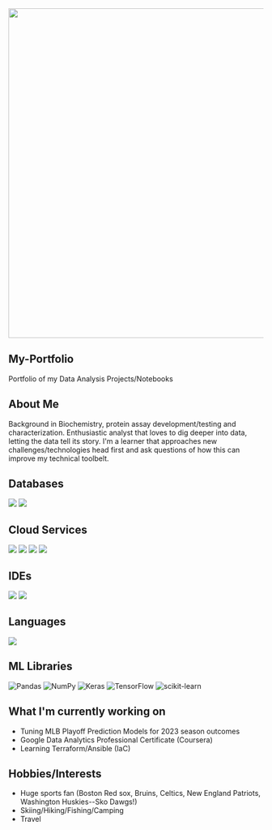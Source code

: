 <img src="https://github.com/leinasj/My-Portfolio/assets/30936021/da9dde76-8d38-4c06-80cd-c543c6ddd1f0" width="650">

## My-Portfolio
Portfolio of my Data Analysis Projects/Notebooks

## About Me
Background in Biochemistry, protein assay development/testing and characterization. Enthusiastic analyst that loves to dig deeper into data, letting the data tell its story. I'm a learner that approaches new challenges/technologies head first and ask questions of how this can improve my technical toolbelt.

## Databases
![](https://img.shields.io/badge/mysql-%2300f.svg?style=for-the-badge&logo=mysql&logoColor=white)
![](https://img.shields.io/badge/sqlite-%2307405e.svg?style=for-the-badge&logo=sqlite&logoColor=white)
## Cloud Services
![](https://img.shields.io/badge/AWS-%23FF9900.svg?style=for-the-badge&logo=amazon-aws&logoColor=white)
![](https://img.shields.io/badge/azure-%230072C6.svg?style=for-the-badge&logo=microsoftazure&logoColor=white)
![](https://img.shields.io/badge/GoogleCloud-%234285F4.svg?style=for-the-badge&logo=google-cloud&logoColor=white)
![](https://img.shields.io/badge/Oracle-F80000?style=for-the-badge&logo=oracle&logoColor=white)
## IDEs
![](https://img.shields.io/badge/jupyter-%23FA0F00.svg?style=for-the-badge&logo=jupyter&logoColor=white)
![](https://img.shields.io/badge/Visual%20Studio%20Code-0078d7.svg?style=for-the-badge&logo=visual-studio-code&logoColor=white)
## Languages
![](https://img.shields.io/badge/python-3670A0?style=for-the-badge&logo=python&logoColor=ffdd54)

## ML Libraries
![Pandas](https://img.shields.io/badge/pandas-%23150458.svg?style=for-the-badge&logo=pandas&logoColor=white)
![NumPy](https://img.shields.io/badge/numpy-%23013243.svg?style=for-the-badge&logo=numpy&logoColor=white)
![Keras](https://img.shields.io/badge/Keras-%23D00000.svg?style=for-the-badge&logo=Keras&logoColor=white)
![TensorFlow](https://img.shields.io/badge/TensorFlow-%23FF6F00.svg?style=for-the-badge&logo=TensorFlow&logoColor=white)
![scikit-learn](https://img.shields.io/badge/scikit--learn-%23F7931E.svg?style=for-the-badge&logo=scikit-learn&logoColor=white)

## What I'm currently working on
- Tuning MLB Playoff Prediction Models for 2023 season outcomes
- Google Data Analytics Professional Certificate (Coursera)
- Learning Terraform/Ansible (IaC)

## Hobbies/Interests
- Huge sports fan (Boston Red sox, Bruins, Celtics, New England Patriots, Washington Huskies--Sko Dawgs!) 
- Skiing/Hiking/Fishing/Camping
- Travel
